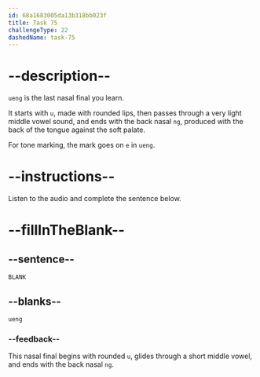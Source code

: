 ```yaml
---
id: 68a1683005da13b318bb023f
title: Task 75
challengeType: 22
dashedName: task-75
---
```


<!-- (Audio) A: ueng -->

# --description--

`ueng` is the last nasal final you learn.  

It starts with `u`, made with rounded lips, then passes through a very light middle vowel sound, and ends with the back nasal `ng`, produced with the back of the tongue against the soft palate.

For tone marking, the mark goes on `e` in `ueng`.

# --instructions--

Listen to the audio and complete the sentence below.

# --fillInTheBlank--

## --sentence--

`BLANK`

## --blanks--

`ueng`

### --feedback--

This nasal final begins with rounded `u`, glides through a short middle vowel, and ends with the back nasal `ng`.
